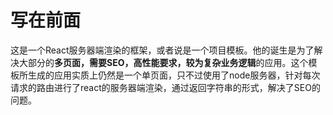 # 写在前面

这是一个React服务器端渲染的框架，或者说是一个项目模板。他的诞生是为了解决大部分的**多页面，需要SEO，高性能要求，较为复杂业务逻辑**的应用。这个模板所生成的应用实质上仍然是一个单页面，只不过使用了node服务器，针对每次请求的路由进行了react的服务器端渲染，通过返回字符串的形式，解决了SEO的问题。

